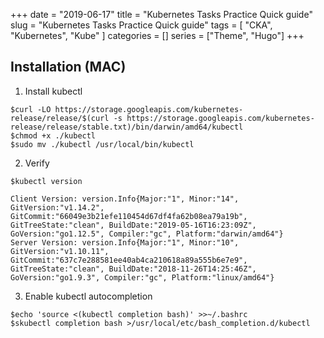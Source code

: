 +++
date = "2019-06-17"
title = "Kubernetes Tasks Practice Quick guide"
slug = "Kubernetes Tasks Practice Quick guide"
tags = [
    "CKA",
    "Kubernetes",
    "Kube"
]
categories = []
series = ["Theme", "Hugo"]
+++

## Installation (MAC)

1. Install kubectl

```
$curl -LO https://storage.googleapis.com/kubernetes-release/release/$(curl -s https://storage.googleapis.com/kubernetes-release/release/stable.txt)/bin/darwin/amd64/kubectl
$chmod +x ./kubectl
$sudo mv ./kubectl /usr/local/bin/kubectl
```
2. Verify
```
$kubectl version

Client Version: version.Info{Major:"1", Minor:"14", GitVersion:"v1.14.2", GitCommit:"66049e3b21efe110454d67df4fa62b08ea79a19b", GitTreeState:"clean", BuildDate:"2019-05-16T16:23:09Z", GoVersion:"go1.12.5", Compiler:"gc", Platform:"darwin/amd64"}
Server Version: version.Info{Major:"1", Minor:"10", GitVersion:"v1.10.11", GitCommit:"637c7e288581ee40ab4ca210618a89a555b6e7e9", GitTreeState:"clean", BuildDate:"2018-11-26T14:25:46Z", GoVersion:"go1.9.3", Compiler:"gc", Platform:"linux/amd64"}
```

3. Enable kubectl autocompletion

```
$echo 'source <(kubectl completion bash)' >>~/.bashrc
$skubectl completion bash >/usr/local/etc/bash_completion.d/kubectl
```